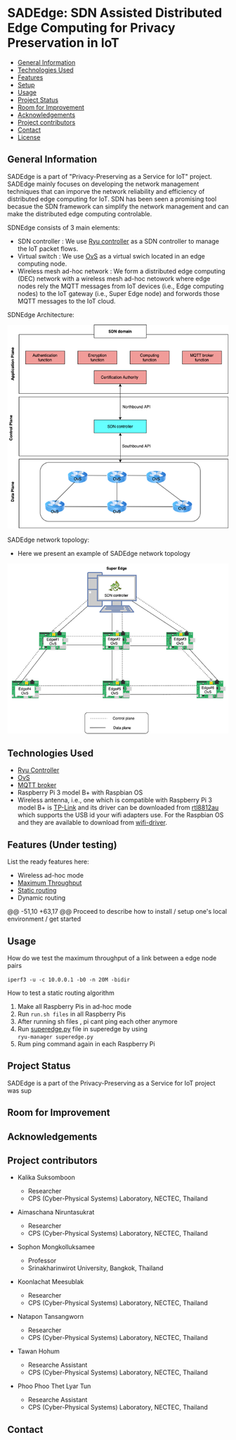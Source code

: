 
# SADEdge: SDN Assisted Distributed Edge Computing for Privacy Preservation in IoT


* [General Information](#general-information)
* [Technologies Used](#technologies-used)
* [Features](#features)
* [Setup](#setup)
* [Usage](#usage)
* [Project Status](#project-status)
* [Room for Improvement](#room-for-improvement)
* [Acknowledgements](#acknowledgements)
* [Project contributors](#Project-contributors)
* [Contact](#contact)
* [License](#license) 

## General Information
SADEdge is a part of "Privacy-Preserving as a Service for IoT" project. SADEdge mainly focuses on developing the network management techniques that can imporve the network reliability and efficiency of distributed edge computing for IoT. SDN has been seen a promising tool becasue the SDN framework can simplify the network management and can make the distributed edge computing controlable. <br />

SDNEdge consists of 3 main elements: 
* SDN controller : We use [Ryu controller](https://github.com/faucetsdn/ryu) as a SDN controller to manage the IoT packet flows.
* Virtual switch : We use [OvS](https://www.openvswitch.org/) as a virtual swich located in an edge computing node. 
* Wireless mesh ad-hoc network : We form a distributed edge computing (DEC) network with a wireless mesh ad-hoc netowork where edge nodes rely the MQTT messages from IoT devices (i.e., Edge computing nodes) to the IoT gateway (i.e., Super Edge node) and forwords those MQTT messages to the IoT cloud. 

SDNEdge Architecture: 


![SDNEdge architecture](./PlanB/Figure_Readme/SADEdge-Architecture.png)

SADEdge network topology: 
* Here we present an example of SADEdge network topology

![SDNEdge network topology](./PlanB/Figure_Readme/SADEdge-Topology.png)


## Technologies Used
- [Ryu Controller](https://ryu-sdn.org/) 
- [OvS](https://www.openvswitch.org/download/)
- [MQTT broker](https://www.hivemq.com/blog/mqtt-toolbox-mqttbox/)
- Raspberry Pi 3 model B+ with Raspbian OS
- Wireless antenna, i.e., one which is compatible with Raspberry Pi 3 model B+ is [TP-Link](https://www.tp-link.com/th/home-networking/adapter/archer-t2u-plus/) and its driver can be downloaded from [rtl8812au](https://github.com/aircrack-ng/rtl8812au) which supports the USB id your wifi adapters use.  For the Raspbian OS and they are available to download from [wifi-driver](http://downloads.fars-robotics.net/wifi-drivers/).


## Features (Under testing)
List the ready features here:
- Wireless ad-hoc mode
- [Maximum Throughput](https://github.com/TNatapon/Privacy_SDN_Edge_IoT/tree/main/PlanB) 
- [Static routing](https://github.com/TNatapon/Privacy_SDN_Edge_IoT/tree/main/flowrules)
- Dynamic routing


<!-- If you have screenshots you'd like to share, include them here. -->


@@ -51,10 +63,17 @@ Proceed to describe how to install / setup one's local environment / get started


## Usage
How do we test the maximum throughput of a link between a edge node pairs

`iperf3 -u -c 10.0.0.1 -b0 -n 20M -bidir`

How to test a static routing algorithm
1) Make all Raspberry Pis in ad-hoc mode <br />
2) Run `run.sh files` in all Raspberry Pis <br />
3) After running sh files , pi cant ping each other anymore <br />
4) Run [superedge.py](https://github.com/TNatapon/Privacy_SDN_Edge_IoT/blob/main/flowrules/superedge.py) file in superedge by using  <br />
`ryu-manager superedge.py` 
6) Rum ping command again in each Raspberry Pi <br />


## Project Status
SADEdge is a part of the Privacy-Preserving as a Service for IoT project was sup

## Room for Improvement


## Acknowledgements


## Project contributors
* Kalika Suksomboon <br />
   * Researcher <br />
   * CPS (Cyber-Physical Systems) Laboratory, NECTEC, Thailand <br />

* Aimaschana Niruntasukrat <br />
   * Researcher <br />
   * CPS (Cyber-Physical Systems) Laboratory, NECTEC, Thailand <br />

* Sophon Mongkolluksamee <br />
   * Professor <br />
   * Srinakharinwirot University, Bangkok, Thailand <br />

* Koonlachat Meesublak <br />
   * Researcher <br />
   * CPS (Cyber-Physical Systems) Laboratory, NECTEC, Thailand <br />

* Natapon Tansangworn <br />
   * Researcher <br />
   * CPS (Cyber-Physical Systems) Laboratory, NECTEC, Thailand <br />

* Tawan Hohum <br />
   * Researche Assistant <br />
   * CPS (Cyber-Physical Systems) Laboratory, NECTEC, Thailand <br />

* Phoo Phoo Thet Lyar Tun <br />
   * Researche Assistant <br />
   * CPS (Cyber-Physical Systems) Laboratory, NECTEC, Thailand <br />


## Contact
